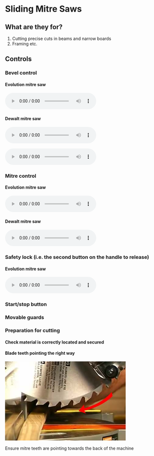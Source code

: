 Sliding Mitre Saws
==================

What are they for?
------------------

1.	Cutting precise cuts in beams and narrow boards
2.	Framing etc.

Controls
--------

### Bevel control

#### Evolution mitre saw

![type:video](evo_bevel_control.ogg)

#### Dewalt mitre saw

![type:video](dewalt_bevel_control_001.ogg)

![type:video](dewalt_bevel_control_002.ogg)

### Mitre control

#### Evolution mitre saw

![type:video](evo_mitre_control.ogg)

#### Dewalt mitre saw

![type:video](dewalt_mitre_control.ogg)

### Safety lock (i.e. the second button on the handle to release)

#### Evolution mitre saw

![type:video](evo_safety.ogg)

### Start/stop button

### Movable guards

### Preparation for cutting

#### Check material is correctly located and secured

#### Blade teeth pointing the right way

![img](miterbladedirection.jpg)

Ensure mitre teeth are pointing towards the back of the machine
